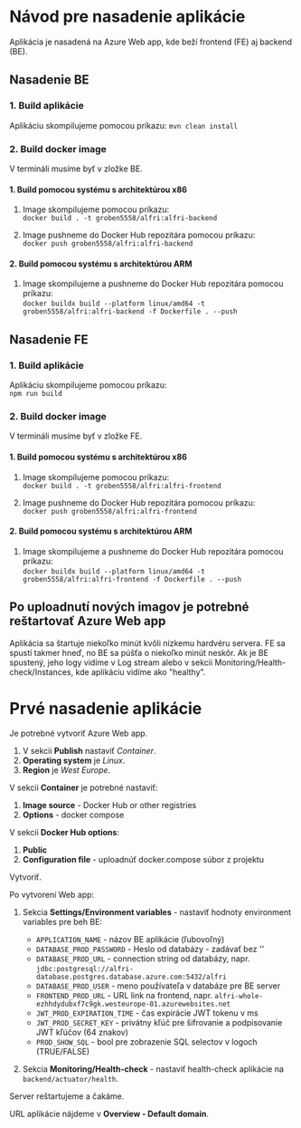 # Návod pre nasadenie aplikácie
Aplikácia je nasadená na Azure Web app, kde beží frontend (FE) aj backend (BE).

## Nasadenie BE
### 1. Build aplikácie
Aplikáciu skompilujeme pomocou príkazu:
`mvn clean install`

### 2. Build docker image
V termináli musíme byť v zložke BE.

#### 1. Build pomocou systému s architektúrou x86
1. Image skompilujeme pomocou príkazu:  
   `docker build . -t groben5558/alfri:alfri-backend`

2. Image pushneme do Docker Hub repozitára pomocou príkazu:  
   `docker push groben5558/alfri:alfri-backend`

#### 2. Build pomocou systému s architektúrou ARM
1. Image skompilujeme a pushneme do Docker Hub repozitára pomocou príkazu:  
   `docker buildx build --platform linux/amd64 -t groben5558/alfri:alfri-backend -f Dockerfile . --push`

## Nasadenie FE
### 1. Build aplikácie
Aplikáciu skompilujeme pomocou príkazu:  
`npm run build`

### 2. Build docker image
V termináli musíme byť v zložke FE.

#### 1. Build pomocou systému s architektúrou x86
1. Image skompilujeme pomocou príkazu:  
   `docker build . -t groben5558/alfri:alfri-frontend`

2. Image pushneme do Docker Hub repozitára pomocou príkazu:  
   `docker push groben5558/alfri:alfri-frontend`

#### 2. Build pomocou systému s architektúrou ARM
1. Image skompilujeme a pushneme do Docker Hub repozitára pomocou príkazu:  
   `docker buildx build --platform linux/amd64 -t groben5558/alfri:alfri-frontend -f Dockerfile . --push`

## Po uploadnutí nových imagov je potrebné reštartovať Azure Web app
Aplikácia sa štartuje niekoľko minút kvôli nízkemu hardvéru servera. FE sa spustí takmer hneď, no BE sa púšťa o niekoľko minút neskôr. Ak je BE spustený, jeho logy vidíme v Log stream alebo v sekcii Monitoring/Health-check/Instances, kde aplikáciu vidíme ako "healthy".

# Prvé nasadenie aplikácie
Je potrebné vytvoriť Azure Web app.

1. V sekcii **Publish** nastaviť *Container*.
2. **Operating system** je *Linux*.
3. **Region** je *West Europe*.

V sekcii **Container** je potrebné nastaviť:
1. **Image source** - Docker Hub or other registries
2. **Options** - docker compose

V sekcii **Docker Hub options**:
1. **Public**
2. **Configuration file** - uploadnúť docker.compose súbor z projektu

Vytvoriť.

Po vytvorení Web app:
1. Sekcia **Settings/Environment variables** - nastaviť hodnoty environment variables pre beh BE:
   - `APPLICATION_NAME` - názov BE aplikácie (ľubovoľný)
   - `DATABASE_PROD_PASSWORD` - Heslo od databázy - zadávať bez ''
   - `DATABASE_PROD_URL` - connection string od databázy, napr. `jdbc:postgresql://alfri-database.postgres.database.azure.com:5432/alfri`
   - `DATABASE_PROD_USER` - meno používateľa v databáze pre BE server
   - `FRONTEND_PROD_URL` - URL link na frontend, napr. `alfri-whole-ezhhdydubxf7c9gk.westeurope-01.azurewebsites.net`
   - `JWT_PROD_EXPIRATION_TIME` - čas expirácie JWT tokenu v ms
   - `JWT_PROD_SECRET_KEY` - privátny kľúč pre šifrovanie a podpisovanie JWT kľúčov (64 znakov)
   - `PROD_SHOW_SQL` - bool pre zobrazenie SQL selectov v logoch (TRUE/FALSE)

2. Sekcia **Monitoring/Health-check** - nastaviť health-check aplikácie na `backend/actuator/health`.

Server reštartujeme a čakáme.

URL aplikácie nájdeme v **Overview - Default domain**.
